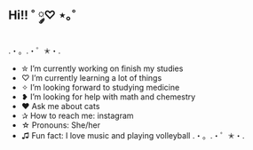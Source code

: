 ## Hi!! ˚ ༘♡ ⋆｡˚

<!--
**melmel-333/Melmel-333** is a ✨ _special_ ✨ repository because its `README.md` (this file) appears on your GitHub profile.

Here are some ideas to get you started:
-->
.・。.・゜✭・.
- ✮ I’m currently working on finish my studies 
- ♡ I’m currently learning a lot of things
- ✧ I’m looking forward to studying medicine
- ❥ I’m looking for help with math and chemestry
- ♥ Ask me about cats 
- ✰ How to reach me: instagram
- ☆ Pronouns: She/her
- ♫ Fun fact: I love music and playing volleyball
  .・。.・゜✭・.

